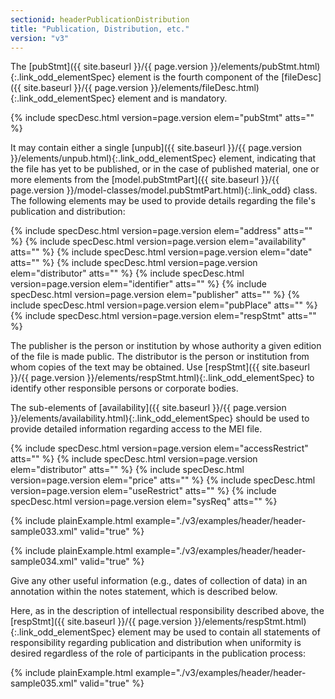 ```yaml
---
sectionid: headerPublicationDistribution
title: "Publication, Distribution, etc."
version: "v3"
---
```




The [pubStmt]({{ site.baseurl }}/{{ page.version }}/elements/pubStmt.html){:.link_odd_elementSpec} element is the fourth component of the [fileDesc]({{ site.baseurl }}/{{ page.version }}/elements/fileDesc.html){:.link_odd_elementSpec} element and is mandatory.



{% include specDesc.html version=page.version elem="pubStmt" atts="" %}



It may contain either a single [unpub]({{ site.baseurl }}/{{ page.version }}/elements/unpub.html){:.link_odd_elementSpec} element, indicating that the
file has yet to be published, or in the case of published material, one or more elements
from the [model.pubStmtPart]({{ site.baseurl }}/{{ page.version }}/model-classes/model.pubStmtPart.html){:.link_odd} class. The following elements may be
used to provide details regarding the file's publication and distribution:



{% include specDesc.html version=page.version elem="address" atts="" %}
{% include specDesc.html version=page.version elem="availability" atts="" %}
{% include specDesc.html version=page.version elem="date" atts="" %}
{% include specDesc.html version=page.version elem="distributor" atts="" %}
{% include specDesc.html version=page.version elem="identifier" atts="" %}
{% include specDesc.html version=page.version elem="publisher" atts="" %}
{% include specDesc.html version=page.version elem="pubPlace" atts="" %}
{% include specDesc.html version=page.version elem="respStmt" atts="" %}



The publisher is the person or institution by whose authority a given edition of the
file
is made public. The distributor is the person or institution from whom copies of the
text
may be obtained. Use [respStmt]({{ site.baseurl }}/{{ page.version }}/elements/respStmt.html){:.link_odd_elementSpec} to identify other responsible persons or
corporate bodies.

The sub-elements of [availability]({{ site.baseurl }}/{{ page.version }}/elements/availability.html){:.link_odd_elementSpec} should be used to provide detailed
information regarding access to the MEI file.



{% include specDesc.html version=page.version elem="accessRestrict" atts="" %}
{% include specDesc.html version=page.version elem="distributor" atts="" %}
{% include specDesc.html version=page.version elem="price" atts="" %}
{% include specDesc.html version=page.version elem="useRestrict" atts="" %}
{% include specDesc.html version=page.version elem="sysReq" atts="" %}



{% include plainExample.html example="./v3/examples/header/header-sample033.xml" valid="true" %}

{% include plainExample.html example="./v3/examples/header/header-sample034.xml" valid="true" %}

Give any other useful information (e.g., dates of collection of data) in an annotation
within the notes statement, which is described below.

Here, as in the description of intellectual responsibility described above, the [respStmt]({{ site.baseurl }}/{{ page.version }}/elements/respStmt.html){:.link_odd_elementSpec} element may be used to contain all statements of responsibility
regarding publication and distribution when uniformity is desired regardless of the
role of
participants in the publication process:

{% include plainExample.html example="./v3/examples/header/header-sample035.xml" valid="true" %}

